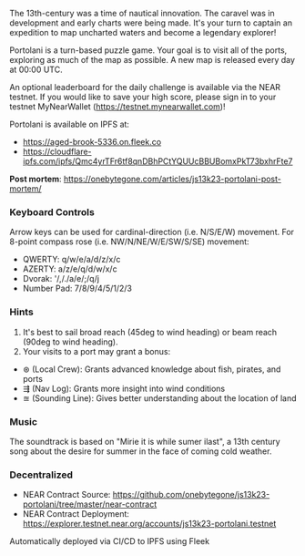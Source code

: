 The 13th-century was a time of nautical innovation. The caravel was in development and early charts were being made. It's your turn to captain an expedition to map uncharted waters and become a legendary explorer!

Portolani is a turn-based puzzle game. Your goal is to visit all of the ports, exploring as much of the map as possible. A new map is released every day at 00:00 UTC.

An optional leaderboard for the daily challenge is available via the NEAR testnet. If you would like to save your high score, please sign in to your testnet MyNearWallet (<https://testnet.mynearwallet.com>)!

Portolani is available on IPFS at:

- <https://aged-brook-5336.on.fleek.co>
- <https://cloudflare-ipfs.com/ipfs/Qmc4yrTFr6tf8qnDBhPCtYQUUcBBUBomxPkT73bxhrFte7>

**Post mortem**: <https://onebytegone.com/articles/js13k23-portolani-post-mortem/>

### Keyboard Controls

Arrow keys can be used for cardinal-direction (i.e. N/S/E/W) movement. For 8-point compass rose (i.e. NW/N/NE/W/E/SW/S/SE) movement:

- QWERTY: q/w/e/a/d/z/x/c
- AZERTY: a/z/e/q/d/w/x/c
- Dvorak: '/,/./a/e/;/q/j
- Number Pad: 7/8/9/4/5/1/2/3


### Hints

1. It's best to sail broad reach (45deg to wind heading) or beam reach (90deg to wind heading).
2. Your visits to a port may grant a bonus:
  - ⊛ (Local Crew): Grants advanced knowledge about fish, pirates, and ports
  - ⇶ (Nav Log): Grants more insight into wind conditions
  - ≊ (Sounding Line): Gives better understanding about the location of land


### Music

The soundtrack is based on "Mirie it is while sumer ilast", a 13th century song about the desire for summer in the face of coming cold weather.


### Decentralized

- NEAR Contract Source: <https://github.com/onebytegone/js13k23-portolani/tree/master/near-contract>
- NEAR Contract Deployment: <https://explorer.testnet.near.org/accounts/js13k23-portolani.testnet>

Automatically deployed via CI/CD to IPFS using Fleek
